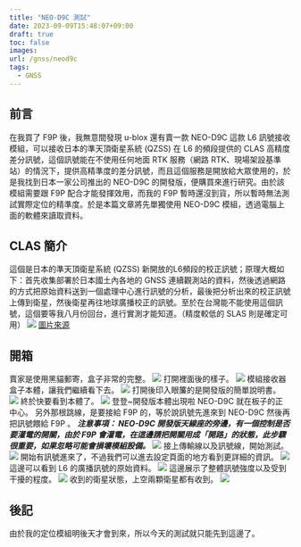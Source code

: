 ```yaml
---
title: "NEO-D9C 測試"
date: 2023-09-09T15:48:07+09:00
draft: true
toc: false
images:
url: /gnss/neod9c
tags:
  - GNSS
---
```

## 前言
在我買了 F9P 後，我無意間發現 u-blox 還有賣一款 NEO-D9C 這款 L6 訊號接收模組，可以接收日本的準天頂衛星系統 (QZSS) 在 L6 的頻段提供的 CLAS 高精度差分訊號，這個訊號能在不使用任何地面 RTK 服務（網路 RTK、現場架設基準站）的情況下，提供高精準度的差分訊號，而且這個服務是開放給大眾使用的，於是我找到日本一家公司推出的 NEO-D9C 的開發版，便購買來進行研究。由於該模組需要跟 F9P 配合才能發揮效用，而我的 F9P 暫時還沒到貨，所以暫時無法測試實際定位的精準度。於是本篇文章將先單獨使用 NEO-D9C 模組，透過電腦上面的軟體來讀取資料。

## CLAS 簡介
這個是日本的準天頂衛星系統 (QZSS) 新開放的L6頻段的校正訊號；原理大概如下：首先收集部署於日本國土內各地的 GNSS 連續觀測站的資料，然後透過網路的方式把原始資料送到一個處理中心進行訊號的分析，最後把分析出來的校正訊號上傳到衛星，然後衛星再往地球廣播校正的訊號。至於在台灣能不能使用這個訊號，這個要等我八月份回台，進行實測才能知道。（精度較低的 SLAS 則是確定可用）
![](https://i.imgur.com/dhT4dwX.png)
[圖片來源](https://www.magellan.jp/fundamental/166)
## 開箱
賣家是使用黑貓郵寄，盒子非常的完整。
![](https://i.imgur.com/hUcFe82.jpg)
打開裡面後的樣子。
![](https://i.imgur.com/MFPQBkV.jpg)
模組接收器盒子本體，讓我們繼續看下去。
![](https://i.imgur.com/RDIWxWr.jpg)
打開後印入眼簾的是開發版的簡單說明書。
![](https://i.imgur.com/TCwcrbr.jpg)
終於快要看到本體了。
![](https://i.imgur.com/odiCeTk.jpg)
登登~開發版本體出現啦 NEO-D9C 就在板子的正中心。
另外那根跳線，是要接給 F9P 的，等於說訊號先進來到 NEO-D9C 然後再把訊號餵給 F9P 。
***注意事項： NEO-D9C 開發版天線座的旁邊，有一個控制是否要灌電的開關，由於 F9P 會灌電，在這邊請把開關用成「開路」的狀態，此步驟很重要，如果忽略可能會損壞模組設備。***
![](https://i.imgur.com/zGseik8.jpg)
接上傳輸線以及訊號線，開始測試。
![](https://i.imgur.com/3BWslhD.jpg)
開始有訊號進來了，不過我們可以進去設定頁面的地方看到更詳細的資訊。
![](https://i.imgur.com/tsJQVzN.jpg)
這邊可以看到 L6 的廣播訊號的原始資料。
![](https://i.imgur.com/XyO308V.png)
這邊展示了整體訊號強度以及受到干擾的程度。
![](https://i.imgur.com/o79tbWO.png)
收到的衛星狀態，上空兩顆衛星都有收到。
![](https://i.imgur.com/qEDRC7Y.png)
## 後記
由於我的定位模組明後天才會到來，所以今天的測試就只能先到這邊了。

